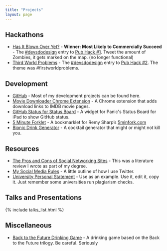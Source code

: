 ```yaml
---
title: "Projects"
layout: page
---
```


## Hackathons

- [Has It Blown Over Yet?](http://blownover.devsdodesign.com) - **Winner: Most Likely to Commercially Succeed** - The [#devsdodesign](http://devsdodesign.com) entry to [Pub Hack #1](http://www.pubhack.co.uk/events/pubhack-1/). Tweet the amount of Zombies, it gets marked on the map. (no longer functional)
- [Third World Problems](http://thirdworldproblems.devsdodesign.com) - The [#devsdodesign](http://devsdodesign.com) entry to [Pub Hack #2](http://www.pubhack.co.uk/events/pubhack-2/). The theme was #firstworldproblems.

## Development

- [GitHub](http://github.com/rmlewisuk?tab=repositories) - Most of my development projects can be found here.
- [Movie Downloader Chrome Extension](movie-downloader-chrome) - A Chrome extension that adds download links to IMDB movie pages.
- [GitHub Status for Status Board](github-status-board) - A widget for Panic's Status Board for iPad to show GitHub status.
- [5 Minute Forklet](5minforklet) - A bookmarklet for Remy Sharp’s [5minfork.com](5minfork.com)
- [Bionic Drink Generator](bionicdrink) - A cocktail generator that might or might not kill you.

## Resources

- [The Pros and Cons of Social Networking Sites](the-pros-and-cons-of-social-networking-sites) - This was a literature review I wrote as part of my degree.
- [My Social Media Rules](social) - A little outline of how I use Twitter.
- [University Personal Statement](university-personal-statement) - Use as an example. Use it, edit it, copy it. Just remember some universities run plagiarism checks.

## Talks and Presentations

{% include talks_list.html %}

## Miscellaneous

- [Back to the Future Drinking Game](back-to-the-future-drinking-game) - A drinking game based on the Back to the Future trilogy. Be careful. Seriously